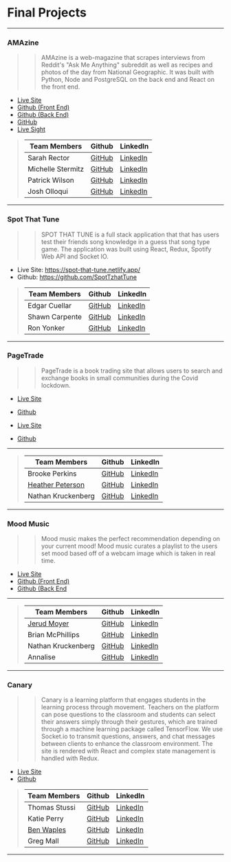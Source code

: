 # Final Projects

___


 ###  AMAzine

>>AMAzine is a web-magazine that scrapes interviews from Reddit's "Ask Me Anything" subreddit as well as recipes and photos of the day from National Geographic. It was built with Python, Node and PostgreSQL on the back end and React on the front end.

- [Live Site](https://amazine.netlify.app)
- [Github (Front End)](https://github.com/AMA-Zine/amazine-fe)
- [Github (Back End)](https://github.com/AMA-Zine/amazine-be)
- [GitHub](https://github.com/KOVindicators)
- [Live Sight](https://covid-road.netlify.app/)
>
>| Team Members  | Github  | LinkedIn  |
>|---|---|---|
>|  Sarah Rector | [GitHub](https://github.com/SarahRector)  |[LinkedIn](www.linkedin.com/in/sarah-rector/)  |
>| Michelle Stermitz | [GitHub](https://github.com/michmitz)  | [LinkedIn](https://www.linkedin.com/in/michellestermitz)   |
>| Patrick Wilson | [GitHub](https://github.com/pm-wilson)  | [LinkedIn](https://www.linkedin.com/in/pmwilson333/jerud-moyer/)  |
>|  Josh Olloqui |  [GitHub](https://github.com/josholloquir)   |  [LinkedIn](https://www.linkedin.com/in/josholloqui)   |
___

 ###  Spot That Tune

>>SPOT THAT TUNE is a full stack application that that has users test their friends song knowledge in a guess that song type game.
The application was built using React, Redux, Spotify Web API and Socket IO.

- Live Site: https://spot-that-tune.netlify.app/
- Github: https://github.com/SpotTzhatTune
>
>| Team Members  | Github  | LinkedIn  |
>|---|---|---|
>|  Edgar Cuellar | [GitHub](https://github.com/EdgarPDX)  |[LinkedIn](https://www.linkedin.com/in/edgarpdx/)  |
>| Shawn Carpente | [GitHub](https://github.com/ShawnCarpenter)  | [LinkedIn](https://www.linkedin.com/in/shawn-carpenter)   |
>| Ron Yonker | [GitHub](https://github.com/warrioryoko)  | [LinkedIn](https://www.linkedin.com/in/ron-yonker/)  |
___

 ###  PageTrade

>>PageTrade is a book trading site that allows users to search and exchange books in small communities during the Covid lockdown.

- [Live Site](https://page-trade.netlify.app/signup)
- [Github](https://github.com/NoShelfControl) 

- [Live Site](https://page-trade.netlify.app/signup)
- [Github](https://github.com/NoShelfControl) 
___

>
>| Team Members  | Github  | LinkedIn  |
>|---|---|---|
>|  Brooke Perkins | [GitHub](https://github.com/Jerud-Moyer)  |[LinkedIn](https://www.linkedin.com/in/brookeperkins/)  |
>| [Heather Peterson](https://www.hpeterson462.com/)| [GitHub](https://github.com/ShawnCarpenter)  | [LinkedIn](https://www.linkedin.com/in/hpeterson462/)   |
>| Nathan Kruckenberg | [GitHub](https://github.com/warrioryoko)  | [LinkedIn](https://www.linkedin.com/in/natekruck)  |
___

 ###  Mood Music

>>Mood music makes the perfect recommendation depending on your current mood! Mood music curates a playlist to the users set mood based off of a webcam image which is taken in real time.

- [Live Site](https://mood-music.netlify.app)
- [Github (Front End)](https://github.com/Silver-Surfers/Mood-Music-Fel) 
- [Github (Back End](https://github.com/Silver-Surfers/Mood-Music-be) 
___

>
>| Team Members  | Github  | LinkedIn  |
>|---|---|---|
>|  [Jerud Moyer](https://jerud-moyer.dev/) | [GitHub](https://github.com/Jerud-Moyer)  |[LinkedIn](https://www.linkedin.com/in/jerud-moyer/)  |
>| Brian McPhillips | [GitHub](https://github.com/ShawnCarpenter)  | [LinkedIn](https://www.linkedin.com/in/brianmcphillips)   |
>| Nathan Kruckenberg | [GitHub](https://github.com/warrioryoko)  | [LinkedIn](https://www.linkedin.com/in/natekruck)  |
>|  Annalise |[GitHub](https://github.com/Annalise-M)  | [LinkedIn](https://www.linkedin.com/in/annalise-murphy/jerud-moyer/)  |

___


 ###  Canary

>>Canary is a learning platform that engages students in the learning process through movement. Teachers on the platform can pose questions to the classroom and students can select their answers simply through their gestures, which are trained through a machine learning package called TensorFlow. We use Socket.io to transmit questions, answers, and chat messages between clients to enhance the classroom environment. The site is rendered with React and complex state management is handled with Redux.


- [Live Site](https://thecanary.netlify.app/)
- [Github](https://github.com/)

>
>| Team Members  | Github  | LinkedIn  |
>|---|---|---|
>|  Thomas Stussi | [GitHub](https://github.com/Thomas-Stussir)  |[LinkedIn](www.linkedin.com/in/thomas-stussi/)  |
>| Katie Perry | [GitHub](https://github.com/katiepdx)  | [LinkedIn](https://www.linkedin.com/in/katiepdx/)   |
>| [Ben Waples](https://benwaples.dev/) | [GitHub](https://github.com/benwaples)  | [LinkedIn](https://www.linkedin.com/in/benwaples/)  |
>|  Greg Mall |  [GitHub](https://github.com/gregmall)   |  [LinkedIn](https://www.linkedin.com/in/greg-mall-3032771b1/)   |
___
